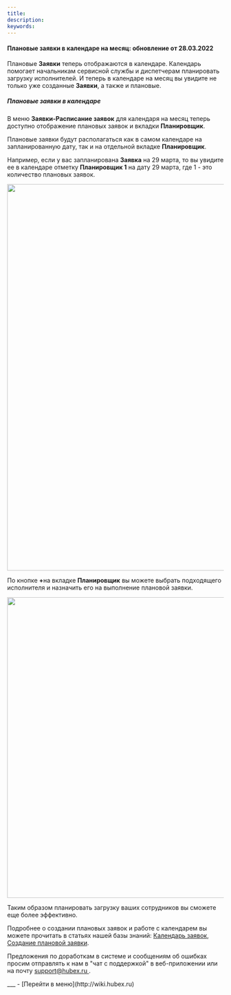 ```yaml
---
title: 
description: 
keywords: 
---
```


#### Плановые заявки в календаре на месяц: обновление от 28.03.2022
<html>
<meta charset="utf-8">

</html>
<body>
<p>Плановые <strong>Заявки</strong> теперь отображаются в календаре. Календарь помогает начальникам сервисной службы и диспетчерам планировать загрузку исполнителей. И теперь в календаре на месяц вы увидите не только уже созданные <strong>Заявки</strong>, а также и плановые.</p>

<h5>Плановые заявки в календаре</h5>

<p>В меню <strong>Заявки-Расписание заявок</strong> для календаря на месяц теперь доступно отображение плановых заявок и вкладки <strong>Планировщик</strong>.</p>
<p>Плановые заявки будут располагаться как в самом календаре на запланированную дату, так и на отдельной вкладке <strong>Планировщик</strong>.</p>

<p>Например, если у вас запланирована <strong>Заявка</strong> на 29 марта, то вы увидите ее в календаре отметку <strong>Планировщик 1</strong> на дату 29 марта, где 1 - это количество плановых заявок.</p>

<div><img style="margin: 0 auto; display: block; max-width: 100%;" src="https://content.screencast.com/users/echinaek.val/folders/Capture/media/2e95b647-5a1d-4829-9a8f-b6e380d9729f/LWR_Recording.png" width="900" height="auto" /></div>

<p>По кнопке <strong>+</strong>на вкладке <strong>Планировщик</strong> вы можете выбрать подходящего исполнителя и назначить его на выполнение плановой заявки.</p>
<div><img style="margin: 0 auto; display: block; max-width: 100%;" src="https://content.screencast.com/users/echinaek.val/folders/Capture/media/7c7ce6d0-f678-4691-ab46-4e8d46fbd014/LWR_Recording.png" width="700" height="auto" /></div>

<p>Таким образом планировать загрузку ваших сотрудников вы сможете еще более эффективно.</p>

<p>Подробнее о создании плановых заявок и работе с календарем вы можете прочитать в статьях нашей базы знаний: <a href="https://wiki.hubex.ru/docs/FAQ/RU/user/Calendar.html">Календарь заявок</a>, <a href="https://wiki.hubex.ru/docs/FAQ/RU/user/PlannedTickets.html">Создание плановой заявки</a>.</p>


<p>Предложения по доработкам в системе и сообщениям об ошибках просим отправлять к нам в "чат с поддержкой" в веб-приложении или на почту <a href="mailto:support@hubex.ru" target="_blank" rel="noopener"> support@hubex.ru </a>.</p>

</body>
___
- [Перейти в меню](http://wiki.hubex.ru)
